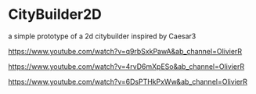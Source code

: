 # CityBuilder2D
a simple prototype of a 2d citybuilder inspired by Caesar3

https://www.youtube.com/watch?v=q9rbSxkPawA&ab_channel=OlivierR

https://www.youtube.com/watch?v=4rvD6mXpESo&ab_channel=OlivierR

https://www.youtube.com/watch?v=6DsPTHkPxWw&ab_channel=OlivierR
